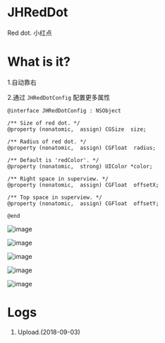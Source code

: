 # JHRedDot
Red dot. 小红点

# What is it?

1.自动靠右

2.通过 `JHRedDotConfig` 配置更多属性
```
@interface JHRedDotConfig : NSObject

/** Size of red dot. */
@property (nonatomic,  assign) CGSize  size;

/** Radius of red dot. */
@property (nonatomic,  assign) CGFloat  radius;

/** Default is 'redColor'. */
@property (nonatomic,  strong) UIColor *color;

/** Right space in superview. */
@property (nonatomic,  assign) CGFloat  offsetX;

/** Top space in superview. */
@property (nonatomic,  assign) CGFloat  offsetY;

@end
```

![image](https://github.com/xjh093/JHRedDot/blob/master/image/1.png)

![image](https://github.com/xjh093/JHRedDot/blob/master/image/2.png)

![image](https://github.com/xjh093/JHRedDot/blob/master/image/3.png)

![image](https://github.com/xjh093/JHRedDot/blob/master/image/4.png)

![image](https://github.com/xjh093/JHRedDot/blob/master/image/5.png)


# Logs
1. Upload.(2018-09-03)

